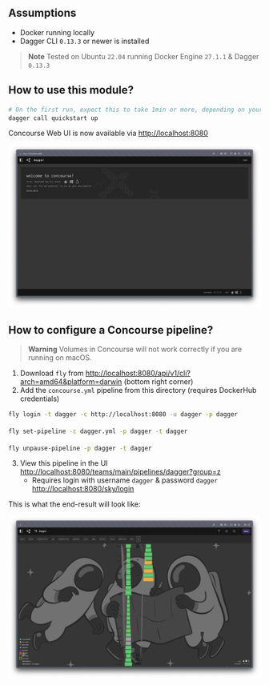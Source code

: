 ## Assumptions

- Docker running locally
- Dagger CLI `0.13.3` or newer is installed

> **Note**
> Tested on Ubuntu `22.04` running Docker Engine `27.1.1` & Dagger `0.13.3`

## How to use this module?

```sh
# On the first run, expect this to take 1min or more, depending on your internet connection:
dagger call quickstart up
```

Concourse Web UI is now available via <http://localhost:8080>

![Concourse in Dagger](concourse.png)

## How to configure a Concourse pipeline?

> **Warning**
> Volumes in Concourse will not work correctly if you are running on macOS.

1. Download `fly` from <http://localhost:8080/api/v1/cli?arch=amd64&platform=darwin> (bottom right corner)
2. Add the `concourse.yml` pipeline from this directory (requires DockerHub credentials)

```sh
fly login -t dagger -c http://localhost:8080 -u dagger -p dagger

fly set-pipeline -c dagger.yml -p dagger -t dagger

fly unpause-pipeline -p dagger -t dagger
```

3. View this pipeline in the UI <http://localhost:8080/teams/main/pipelines/dagger?group=z>
    - Requires login with username `dagger` & password `dagger` <http://localhost:8080/sky/login>

This is what the end-result will look like:

![Dagger pipeline running in Concourse in Dagger](dagger-pipeline.png)
